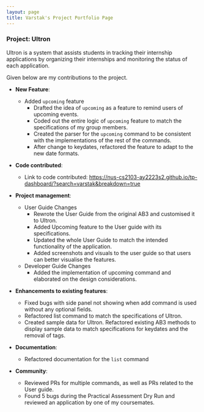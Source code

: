 ```yaml
---
layout: page
title: Varstak's Project Portfolio Page
---
```


### Project: Ultron

Ultron is a system that assists students in tracking their internship applications by organizing their internships and monitoring the status of each application. 

Given below are my contributions to the project.

* **New Feature**:
    * Added `upcoming` feature
      * Drafted the idea of `upcoming` as a feature to remind users of upcoming events.
      * Coded out the entire logic of `upcoming` feature to match the specifications of my group members.
      * Created the parser for the `upcoming` command to be consistent with the implementations of the rest of the commands.
      * After change to keydates, refactored the feature to adapt to the new date formats.

* **Code contributed**:
  
  * Link to code contributed: https://nus-cs2103-ay2223s2.github.io/tp-dashboard/?search=varstak&breakdown=true

* **Project management**:
    * User Guide Changes
      * Rewrote the User Guide from the original AB3 and customised it to Ultron.
      * Added Upcoming feature to the User guide with its specifications.
      * Updated the whole User Guide to match the intended functionality of the application.
      * Added screenshots and visuals to the user guide so that users can better visualise the features.
    * Developer Guide Changes
      * Added the implementation of upcoming command and elaborated on the design considerations. 

* **Enhancements to existing features**:
  * Fixed bugs with side panel not showing when add command is used without any optional fields.
  * Refactored list command to match the specifications of Ultron.
  * Created sample data for Ultron. Refactored existing AB3 methods to display sample data to match specifications for keydates and the removal of tags.

* **Documentation**:
  * Refactored documentation for the `list` command

* **Community**:
  * Reviewed PRs for multiple commands, as well as PRs related to the User guide. 
  * Found 5 bugs during the Practical Assessment Dry Run and reviewed an application by one of my coursemates. 
